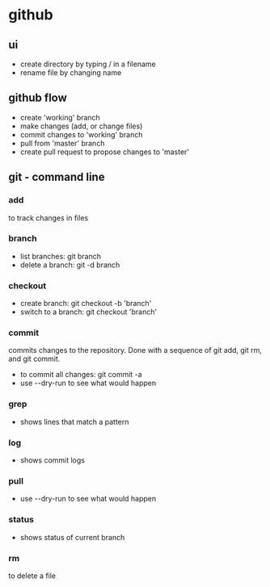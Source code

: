 # github

## ui
- create directory by typing / in a filename
- rename file by changing name

## github flow
- create 'working' branch
- make changes (add, or change files)
- commit changes to 'working' branch
- pull from 'master' branch
- create pull request to propose changes to 'master'

## git - command line
### add
to track changes in files
### branch
- list branches: git branch
- delete a branch: git -d branch
### checkout
- create branch: git checkout -b 'branch'
- switch to a branch: git checkout 'branch'
### commit
commits changes to the repository. Done with a sequence of git add, git rm, and git commit.
- to commit all changes: git commit -a
- use --dry-run to see what would happen
### grep
- shows lines that match a pattern
### log
- shows commit logs
### pull
- use --dry-run to see what would happen
### status
- shows status of current branch
### rm
to delete a file